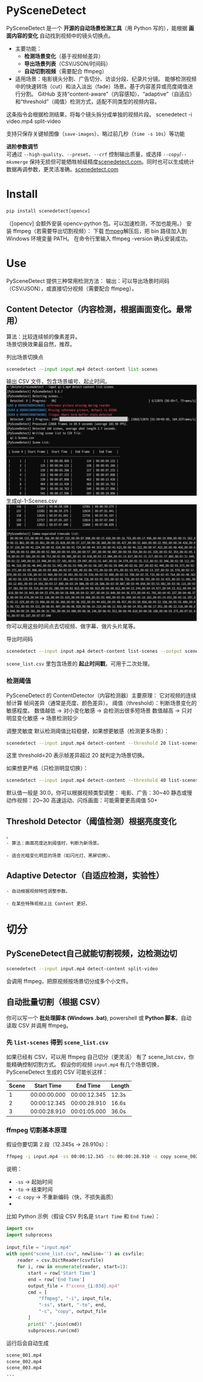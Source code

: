 # PySceneDetect
PySceneDetect 是一个 **开源的自动场景检测工具**（用 Python 写的），能根据 **画面内容的变化** 自动找到视频中的镜头切换点。    
- 主要功能：    
    - **检测场景变化**（基于视频帧差异）        
    - **导出场景列表**（CSV/JSON/时间码）        
    - **自动切割视频**（需要配合 ffmpeg）        
- 适用场景：电影镜头分割、广告切分、访谈分段、纪录片分镜。
能够检测视频中的快速转场（cut）和淡入淡出（fade）场景。基于内容差异或亮度阈值进行分割。
GitHub
支持“content-aware”（内容感知）、“adaptive”（自适应）和“threshold”（阈值）检测方式，适配不同类型的视频内容。

这条指令会根据检测结果，将每个镜头拆分成单独的视频片段。
scenedetect -i video.mp4 split-video

支持只保存关键帧图像（`save-images`）、略过前几秒（`time -s 10s`）等功能

**进阶参数调节**  
可通过 `--high-quality`、`--preset`、`--crf` 控制输出质量，或选择 `--copy`/`--mkvmerge` 保持无损但可能牺牲帧级精度[scenedetect.com](https://www.scenedetect.com/cli/?utm_source=chatgpt.com)。同时也可以生成统计数据再调参数，更灵活准确。[scenedetect.com](https://www.scenedetect.com/cli/)
# Install
```python
pip install scenedetect[opencv]
```
（[opencv] 会额外安装 opencv-python 包。可以加速检测，不加也能用。）
安装 ffmpeg（若需要导出切割视频）：
下载 [ffmpeg](https://ffmpeg.org/download.html)解压后，把 bin 路径加入到 Windows 环境变量 PATH。
在命令行里输入 ffmpeg -version 确认安装成功。
# Use
PySceneDetect 提供三种常用检测方法：
输出：可以导出场景时间码（CSV/JSON），或直接切分视频（需要配合 ffmpeg）。
## Content Detector（内容检测，根据画面变化。最常用）  
算法：比较连续帧的像素差异。      
场景切换效果最自然，推荐。

列出场景切换点
```python
scenedetect --input input.mp4 detect-content list-scenes
```
输出 CSV 文件，包含场景编号、起止时间。
![](images/posts/20250909.jpeg)
生成ql-1-Scenes.csv
![](images/posts/20250909-1.jpeg)
你可以用这些时间点去切视频、做字幕、做片头片尾等。

导出时间码
```bash
scenedetect --input input.mp4 detect-content list-scenes --output scene_list.csv
```
`scene_list.csv` 里包含场景的 **起止时间戳**，可用于二次处理。
### 检测阈值
PySceneDetect 的 ContentDetector（内容检测器）主要原理：
它对视频的连续帧计算 帧间差异（通常是亮度、颜色差异）。
阈值（threshold）：判断场景变化的敏感程度。
数值越低 → 对小变化敏感 → 会检测出很多短场景
数值越高 → 只对明显变化敏感 → 场景检测较少

调整灵敏度
默认检测阈值比较稳健，如果想更敏感（检测更多场景）：
```bash
scenedetect --input input.mp4 detect-content --threshold 20 list-scenes
```
这里 threshold=20 表示帧差异超过 20 就判定为场景切换。

如果想更严格（只检测明显切换）：
```bash
scenedetect --input input.mp4 detect-content --threshold 40 list-scenes
```
默认值一般是 30.0，你可以根据视频类型调整：
电影、广告：30~40
静态或慢动作视频：20~30
高速运动、闪烁画面：可能需要更高阈值 50+

## Threshold Detector（阈值检测）根据亮度变化
    。
    - 算法：画面亮度达到阈值时，判断为新场景。
        
    - 适合光暗变化明显的场景（如闪光灯、黑屏切换）。
        

## **Adaptive Detector（自适应检测，实验性）**
    
    - 自动根据视频特性调整参数。
        
    - 在某些特殊视频上比 Content 更好。

# 切分
## PySceneDetect自己就能切割视频，边检测边切
```bash
scenedetect --input input.mp4 detect-content split-video
```
会调用 ffmpeg，把原视频按场景切分成多个小文件。
## 自动批量切割（根据 CSV）

你可以写一个 **批处理脚本 (Windows .bat)**, powershell 或 **Python 脚本**，自动读取 CSV 并调用 ffmpeg。

### 先 `list-scenes` 得到 `scene_list.csv`
如果已经有 CSV，可以用 ffmpeg 自己切分（更灵活）
有了 scene_list.csv，你能精确控制切割方式。
假设你的视频 `input.mp4` 有几个场景切换，PySceneDetect 生成的 CSV 可能长这样：

|Scene|Start Time|End Time|Length|
|---|---|---|---|
|1|00:00:00.000|00:00:12.345|12.3s|
|2|00:00:12.345|00:00:28.910|16.6s|
|3|00:00:28.910|00:01:05.000|36.0s|
### ffmpeg 切割基本原理
假设你要切第 2 段（12.345s → 28.910s）：
```bash
ffmpeg -i input.mp4 -ss 00:00:12.345 -to 00:00:28.910 -c copy scene_002.mp4
```
说明：
- `-ss` → 起始时间    
- `-to` → 结束时间    
- `-c copy` → 不重新编码（快，不损失画质）
- 
比如 Python 示例（假设 CSV 列名是 `Start Time` 和 `End Time`）：
```python
import csv
import subprocess

input_file = "input.mp4"
with open("scene_list.csv", newline='') as csvfile:
    reader = csv.DictReader(csvfile)
    for i, row in enumerate(reader, start=1):
        start = row['Start Time']
        end = row['End Time']
        output_file = f"scene_{i:03d}.mp4"
        cmd = [
            "ffmpeg", "-i", input_file,
            "-ss", start, "-to", end,
            "-c", "copy", output_file
        ]
        print(" ".join(cmd))
        subprocess.run(cmd)
```
运行后会自动生成 
```bash
scene_001.mp4
scene_002.mp4
scene_003.mp4
...
```
